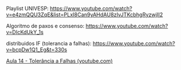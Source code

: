 

Playlist UNIVESP: https://www.youtube.com/watch?v=e4zmQQU3ZqE&list=PLxI8Can9yAHdAU8zIvJTKcbhgRyzwjII2

Algoritmo de paxos e consenso: https://www.youtube.com/watch?v=DIcKdUkY_1s

distribuidos IF (tolerancia a falhas): https://www.youtube.com/watch?v=bcpDw1Q1_Eg&t=330s

[Aula 14 - Tolerância a Falhas (youtube.com)](https://www.youtube.com/playlist?list=PLRe8NlqFzKJXKCbMO6FIgMhqrXnAJnlCE)
